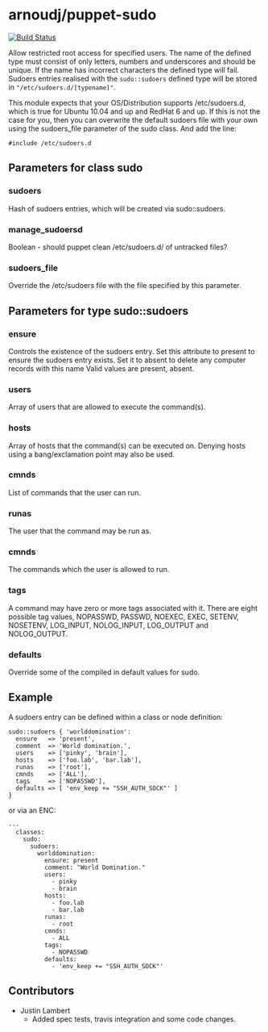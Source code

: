 # arnoudj/puppet-sudo

[![Build Status](https://travis-ci.org/arnoudj/puppet-sudo.png?branch=master)](https://travis-ci.org/arnoudj/puppet-sudo)

Allow restricted root access for specified users. The name of the defined
type must consist of only letters, numbers and underscores and should be
unique. If the name has incorrect characters the defined type will fail.
Sudoers entries realised with the `sudo::sudoers` defined type will be
stored in `"/etc/sudoers.d/[typename]"`.

This module expects that your OS/Distribution supports /etc/sudoers.d,
which is true for Ubuntu 10.04 and up and RedHat 6 and up. If this is not
the case for you, then you can overwrite the default sudoers file with
your own using the sudoers\_file parameter of the sudo class. And add the
line:

    #include /etc/sudoers.d

## Parameters for class sudo

### sudoers

Hash of sudoers entries, which will be created via sudo::sudoers.

### manage\_sudoersd

Boolean - should puppet clean /etc/sudoers.d/ of untracked files?

### sudoers\_file

Override the /etc/sudoers file with the file specified by this parameter.

## Parameters for type sudo::sudoers

### ensure

Controls the existence of the sudoers entry. Set this attribute to
present to ensure the sudoers entry exists. Set it to absent to
delete any computer records with this name Valid values are present,
absent.

### users

Array of users that are allowed to execute the command(s).

### hosts

Array of hosts that the command(s) can be executed on. Denying hosts using a bang/exclamation point may also be used.

### cmnds

List of commands that the user can run.

### runas

The user that the command may be run as.

### cmnds

The commands which the user is allowed to run.

### tags

A command may have zero or more tags associated with it.  There are
eight possible tag values, NOPASSWD, PASSWD, NOEXEC, EXEC, SETENV,
NOSETENV, LOG_INPUT, NOLOG_INPUT, LOG_OUTPUT and NOLOG_OUTPUT.

### defaults

Override some of the compiled in default values for sudo.

## Example

A sudoers entry can be defined within a class or node definition:

    sudo::sudoers { 'worlddomination':
      ensure   => 'present',
      comment  => 'World domination.',
      users    => ['pinky', 'brain'],
      hosts    => ['foo.lab', 'bar.lab'],
      runas    => ['root'],
      cmnds    => ['ALL'],
      tags     => ['NOPASSWD'],
      defaults => [ 'env_keep += "SSH_AUTH_SOCK"' ]
    }

or via an ENC:

    ---
      classes:
        sudo:
          sudoers:
            worlddomination:
              ensure: present
              comment: "World Domination."
              users:
                - pinky
                - brain
              hosts:
                - foo.lab
                - bar.lab
              runas: 
                - root
              cmnds:
                - ALL
              tags:
                - NOPASSWD
              defaults:
                - 'env_keep += "SSH_AUTH_SOCK"'

## Contributors

* Justin Lambert
  * Added spec tests, travis integration and some code changes.
